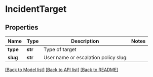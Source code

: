 # IncidentTarget

## Properties
Name | Type | Description | Notes
------------ | ------------- | ------------- | -------------
**type** | **str** | Type of target | 
**slug** | **str** | User name or escalation policy slug | 

[[Back to Model list]](../README.md#documentation-for-models) [[Back to API list]](../README.md#documentation-for-api-endpoints) [[Back to README]](../README.md)


